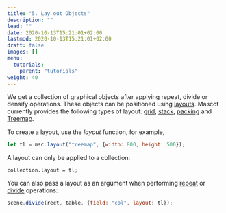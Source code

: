 ```yaml
---
title: "5. Lay out Objects"
description: ""
lead: ""
date: 2020-10-13T15:21:01+02:00
lastmod: 2020-10-13T15:21:01+02:00
draft: false
images: []
menu:
  tutorials:
    parent: "tutorials"
weight: 40
---
```


We get a collection of graphical objects after applying repeat, divide or densify operations. These objects can be positioned using [layouts](../../docs/layout/layout/). Mascot currently provides the following types of layout: [grid](../../docs/layout/grid/), [stack](../../docs/layout/stack/), [packing](../../docs/layout/packing/) and [Treemap](../../docs/layout/treemap/). 

To create a layout, use the _layout_ function, for example,

```js
let tl = msc.layout("treemap", {width: 800, height: 500});
```

A layout can only be applied to a collection:

    collection.layout = tl;

You can also pass a layout as an argument when performing [repeat](../../docs/group/scene/#methods-join-graphics-with-data) or [divide](../../docs/group/scene/#methods-join-graphics-with-data) operations:

```js
scene.divide(rect, table, {field: "col", layout: tl});
```


